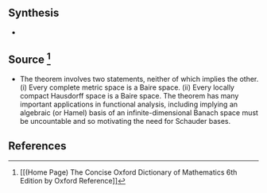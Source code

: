 ## Synthesis
- 
## Source [^1]
- The theorem involves two statements, neither of which implies the other. (i) Every complete metric space is a Baire space. (ii) Every locally compact Hausdorff space is a Baire space. The theorem has many important applications in functional analysis, including implying an algebraic (or Hamel) basis of an infinite-dimensional Banach space must be uncountable and so motivating the need for Schauder bases.
## References

[^1]: [[(Home Page) The Concise Oxford Dictionary of Mathematics 6th Edition by Oxford Reference]]